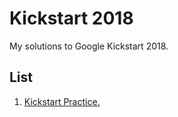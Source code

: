 # Kickstart 2018

My solutions to Google Kickstart 2018.

## List

1. [Kickstart Practice.](../master/Kickstart%20Practice%20Round%202018)